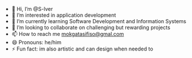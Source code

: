 - 👋 Hi, I’m @S-lver
- 👀 I’m interested in application development
- 🌱 I’m currently learning Software Development and Information Systems 
- 💞️ I’m looking to collaborate on challenging but rewarding projects 
- 📫 How to reach me mokgatasifiso@gmal.com
- 😄 Pronouns: he/him
- ⚡ Fun fact: im also artistic and can design when needed to

<!---
S-lver/S-lver is a ✨ special ✨ repository because its `README.md` (this file) appears on your GitHub profile.
You can click the Preview link to take a look at your changes.
--->
